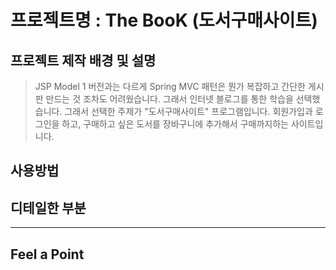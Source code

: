 # 프로젝트명 : The BooK (도서구매사이트)

## 프로젝트 제작 배경 및 설명
> JSP Model 1 버전과는 다르게 Spring MVC 패턴은 뭔가 복잡하고 간단한 게시판 만드는 것 조차도 어려웠습니다. 그래서 인터넷 블로그를 통한 학습을 선택했습니다. 그래서 선택한 주제가 "도서구매사이트" 프로그램입니다. 회원가입과 로그인을 하고, 구매하고 싶은 도서를 장바구니에 추가해서 구매까지하는 사이트입니다.

## 사용방법

## 디테일한 부분

***

## Feel a Point
